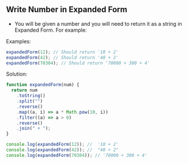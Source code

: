 ## Write Number in Expanded Form 

- You will be given a number and you will need to return it as a string in Expanded Form. For example:

Examples:
```js
expandedForm(12); // Should return '10 + 2'
expandedForm(42); // Should return '40 + 2'
expandedForm(70304); // Should return '70000 + 300 + 4'
```
Solution:
```js
function expandedForm(num) {
  return num
    .toString()
    .split("")
    .reverse()
    .map((a, i) => a * Math.pow(10, i))
    .filter((a) => a > 0)
    .reverse()
    .join(" + ");
}

console.log(expandedForm(12)); //  '10 + 2'
console.log(expandedForm(42)); //  "40 + 2"
console.log(expandedForm(70304)); // '70000 + 300 + 4'
```